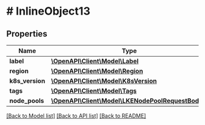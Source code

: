 # # InlineObject13

## Properties

Name | Type | Description | Notes
------------ | ------------- | ------------- | -------------
**label** | [**\OpenAPI\Client\Model\Label**](Label.md) |  |
**region** | [**\OpenAPI\Client\Model\Region**](Region.md) |  |
**k8s_version** | [**\OpenAPI\Client\Model\K8sVersion**](K8sVersion.md) |  |
**tags** | [**\OpenAPI\Client\Model\Tags**](Tags.md) |  | [optional]
**node_pools** | [**\OpenAPI\Client\Model\LKENodePoolRequestBody[]**](LKENodePoolRequestBody.md) |  |

[[Back to Model list]](../../README.md#models) [[Back to API list]](../../README.md#endpoints) [[Back to README]](../../README.md)
